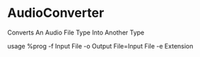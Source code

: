 # AudioConverter
Converts An Audio File Type Into Another Type

usage %prog -f Input File -o Output File=Input File -e Extension
